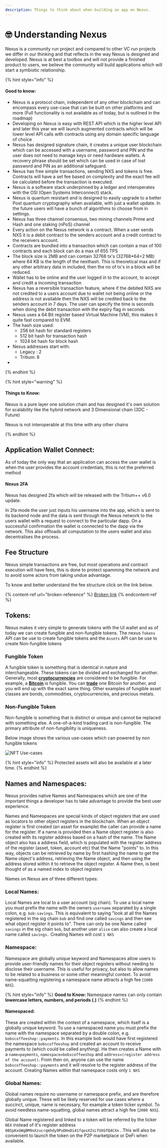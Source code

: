 ```yaml
---
description: Things to think about when building an app on Nexus.
---
```


# 🤓 Understanding Nexus

Nexus is a community run project and compared to other VC run projects we differ in our thinking and that reflects in the way Nexus is designed and developed. Nexus is at best a toolbox and will not provide a finished product to users, we believe the community will build applications which will start a symbiotic relationship.

{% hint style="info" %}
#### Good to know:

* Nexus is a protocol chain, independent of any other blockchain and can encompass every use-case that can be built on other platforms and more (Full functionality is not available as of today, but is outlined in the roadmap)
* Developing on Nexus is easy with REST API which is the higher level API and later this year we will launch augmented contracts which will be lower level API calls with contracts using any domain specific language of choice
* Nexus has designed signature chain, it creates a unique user blockchain which can be accessed with a username, password and PIN and the user does not need to manage keys or need hardware wallets. A recovery phrase should be set which can be used in case of lost password and PIN as an additional safeguard.
* Nexus has free simple transactions, sending NXS and tokens is free. Contracts will have a set fee based on complexity and the exact fee will be calculated before the transaction is executed.
* Nexus is a software stack underpinned by a ledger and interoperates with the OSI (Open Systems Interconnect) stack.
* Nexus is quantum resistant and is designed to easily upgrade to a better Post quantum cryptography when available, with just a wallet update. In the future users will have a bunch of algorithms to choose from in settings.
* Nexus has three channel consensus, two mining channels Prime and Hash and one staking (nPoS) channel
* Every action on the Nexus network is a contract. When a user sends NXS it is a debit contract to the senders account and a credit contract to the receivers account.
* Contracts are bundled into a transaction which can contain a max of 100 contracts and each block can do a max of 655 TPS
* The block size is 2MB and can contain 32768 tx's (32768\*64=2 MB) where 64 KB is the length of the nexthash. This is theoretical max and if any other arbitrary data in included, then the no of tx's in a block will be reduced.
* Wallet has to be online and the user logged in to the account, to accept and credit a incoming transaction
* Nexus has a reversible transaction feature, where if the debited NXS are not credited to a users account due to wallet not being online or the address is not available then the NXS will be credited back to the senders account in 7 days. The user can specify the time is seconds when doing the debit transaction with the expiry flag in seconds
* Nexus uses a 64 Bit register based Virtual Machine (VM), this makes it quite fast compared to EVM.
* The hash size used:
  * 256 bit hash for standard registers
  * 512 bit hash for transaction hash
  * 1024 bit hash for block hash
* Nexus addresses start with:
  * Legacy : 2
  * Tritium: 8
*


{% endhint %}



{% hint style="warning" %}
#### Things to Know:

Nexus is a pure layer one solution chain and has designed it's own solution for scalability like the hybrid network and 3 Dimensional chain (3DC - Future)&#x20;

Nexus is not interoperable at this time with any other chains


{% endhint %}







&#x20;

## Application Wallet Connect:

As of today the only way that an application can access the user wallet is when the user provides the account credentials, this is not the preferred method &#x20;

#### Nexus 2FA

Nexus has designed 2fa which will be released with the Tritium++ v6.0 update.

In 2fa mode the user just inputs his username into the app, which is sent to its backend node and the data is sent through the Nexus network to the users wallet with a request to connect to the particular dapp. On a successful confirmation the wallet is connected to the dapp via the network. This also offloads all computation to the users wallet and also decentralises the process.

## Fee Structure

Nexus simple transactions are free, but most operations and contract execution will have fees, this is done to protect spamming the network and to avoid some actors from taking undue advantage.

To know and better understand the fee structure click on the link below.

{% content-ref url="broken-reference" %}
[Broken link](broken-reference)
{% endcontent-ref %}

## Tokens:

Nexus makes it very simple to generate tokens with the UI wallet and as of today we can create fungible and non-fungible tokens. The nexus `Tokens` API can be use to create fungible tokens and the `Assets` API can be use to create Non-fungible tokens

### Fungible Token

A fungible token is something that is identical in nature and interchangeable. These tokens can be divided and exchanged for another. Generally, most [**cryptocurrencies**](https://phemex.com/blogs/what-are-cryptocurrencies) are considered to be fungible. For example, a [**Bitcoin**](https://phemex.com/academy/what-is-bitcoin) is fungible. You can [**trade**](https://phemex.com) one Bitcoin for another, and you will end up with the exact same thing. Other examples of fungible asset classes are bonds, commodities, cryptocurrencies, and precious metals.

### Non-Fungible Token

Non-fungible is something that is distinct or unique and cannot be replaced with something else. A one-of-a-kind trading card is non-fungible. The primary attribute of non-fungibility is uniqueness.

Below image shows the various use-cases which can powered by non fungible tokens

![NFT Use-cases](../.gitbook/assets/NFT.jpeg)

{% hint style="info" %}
Protected assets will also be available at a later time.
{% endhint %}

## Names and Namespaces:

Nexus provides native Names and Namespaces which are one of the important things a developer has to take advantage to provide the best user experience.

Names and Namespaces are special kinds of object registers that are used as locators to other object registers in the blockchain. When an object register is first created (an asset for example) the caller can provide a name for the register. If a name is provided then a Name object register is also created with its register address based on a hash of the name. The Name object also has a address field, which is populated with the register address of the register (asset, token, account etc) that the Name "points" to. In this way, objects can be retrieved by name by first hashing the name to get the Name object's address, retrieving the Name object, and then using the address stored within it to retrieve the object register. A Name then, is best thought of as a named index to object registers

Names on Nexus are of three different types:

### Local Names:&#x20;

Local Names are local to a user account (sig chain). To use a local name you must prefix the name with the owners `username` separated by a single colon, e.g. `bob:savings`. This is equivalent to saying "look at all the Names registered in the sig chain `bob` and find one called `savings` and then see what object register it points to". There can only be one Name called `savings` in the sig chain `bob`, but another user `alice` can also create a local name called `savings.`  Creating Names will cost `1 NXS`

### Namespace:&#x20;

Namespace are globally unique keyword and Namespaces allow users to provide user-friendly names for their object registers without needing to disclose their username. This is useful for privacy, but also to allow names to be related to a business or some other meaningful context. To avoid name-squatting registering a namespace name attracts a high fee (`1000 NXS`).

{% hint style="info" %}
**Good to Know:** Namespace names can only contain **lowercase letters, numbers, and periods (.)**
{% endhint %}

#### Namespaced:&#x20;

These are created within the context of a namespace, which itself is a globally unique keyword.  To use a namespaced name you must prefix the name with the namespace separated by a double colon, e.g. `bobscoffeeshop::payments`. In this example bob would have first registered the namespace `bobscoffeeshop` and created an account to receive payments to (which could be called anything). He then creates a Name with a `name=payments`, `namespace=bobscoffeeshop` and `address=(register address of the account)`. From then on, anyone can use the name `bobscoffeeshop::payments` and it will resolve to the register address of the account. Creating Names within that namespace costs only `1 NXS`

### Global Names:

Global names require no username or namespace prefix, and are therefore globally unique. These will be likely reserved for use cases where a succinct, unique, name is necessary, for example a token ticker symbol. To avoid needless name-squatting, global names attract a high fee (`2000 NXS`).&#x20;

Global Name registered and linked to a token will be referred by the ticker `NEX` instead of it's register address `8B5pKxGWgBM9nXzucrqmhdy9PuDHxDi41fqosXZsLTUXGfQ4CXn` . This will also be convenient to launch the token on the P2P marketplace or DeFi when available.

